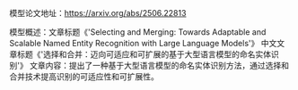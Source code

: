 模型论文地址：https://arxiv.org/abs/2506.22813

模型概述：文章标题《'Selecting and Merging: Towards Adaptable and Scalable Named Entity Recognition with Large Language Models'》
中文文章标题《'选择和合并：迈向可适应和可扩展的基于大型语言模型的命名实体识别'》
文章内容：提出了一种基于大型语言模型的命名实体识别方法，通过选择和合并技术提高识别的可适应性和可扩展性。
